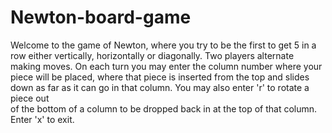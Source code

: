 # Newton-board-game
Welcome to the game of Newton, where you try to be the first to get 5 in a row either vertically, 
horizontally or diagonally. Two players alternate making moves. On each turn you may enter the 
column number where your piece will be placed, where that piece is inserted from the top and 
slides down as far as it can go in that column. You may also enter 'r' to rotate a piece out         
of the bottom of a column to be dropped back in at the top of that column.  Enter 'x' to exit.

